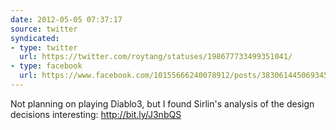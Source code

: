 ```yaml
---
date: 2012-05-05 07:37:17
source: twitter
syndicated:
- type: twitter
  url: https://twitter.com/roytang/statuses/198677733499351041/
- type: facebook
  url: https://www.facebook.com/10155666240078912/posts/383061445069345
---
```


Not planning on playing Diablo3, but I found Sirlin's analysis of the design decisions interesting: http://bit.ly/J3nbQS